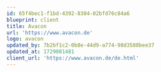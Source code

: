 ```yaml
---
id: 65f4bec1-f1bd-4392-8304-02bfd76c84a6
blueprint: client
title: Avacon
url: 'https://www.avacon.de'
logo: avacon
updated_by: 7b2bf1c2-0b8e-44d9-a774-98d3580bee37
updated_at: 1729081481
client_url: 'https://www.avacon.de/de.html'
---
```

